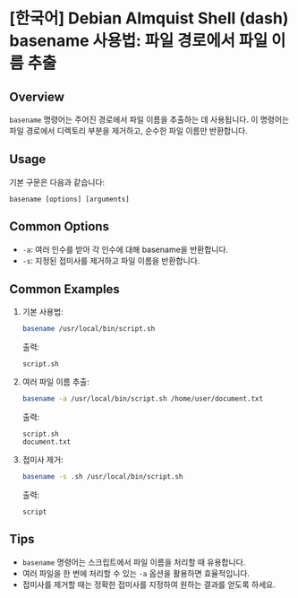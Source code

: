 # [한국어] Debian Almquist Shell (dash) basename 사용법: 파일 경로에서 파일 이름 추출

## Overview
`basename` 명령어는 주어진 경로에서 파일 이름을 추출하는 데 사용됩니다. 이 명령어는 파일 경로에서 디렉토리 부분을 제거하고, 순수한 파일 이름만 반환합니다.

## Usage
기본 구문은 다음과 같습니다:
```
basename [options] [arguments]
```

## Common Options
- `-a`: 여러 인수를 받아 각 인수에 대해 basename을 반환합니다.
- `-s`: 지정된 접미사를 제거하고 파일 이름을 반환합니다.

## Common Examples
1. 기본 사용법:
   ```sh
   basename /usr/local/bin/script.sh
   ```
   출력:
   ```
   script.sh
   ```

2. 여러 파일 이름 추출:
   ```sh
   basename -a /usr/local/bin/script.sh /home/user/document.txt
   ```
   출력:
   ```
   script.sh
   document.txt
   ```

3. 접미사 제거:
   ```sh
   basename -s .sh /usr/local/bin/script.sh
   ```
   출력:
   ```
   script
   ```

## Tips
- `basename` 명령어는 스크립트에서 파일 이름을 처리할 때 유용합니다.
- 여러 파일을 한 번에 처리할 수 있는 `-a` 옵션을 활용하면 효율적입니다.
- 접미사를 제거할 때는 정확한 접미사를 지정하여 원하는 결과를 얻도록 하세요.